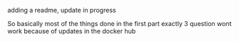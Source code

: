 adding a readme, update in progress

So basically most of the things done in the first part
exactly 3 question wont work because of updates in the docker hub
